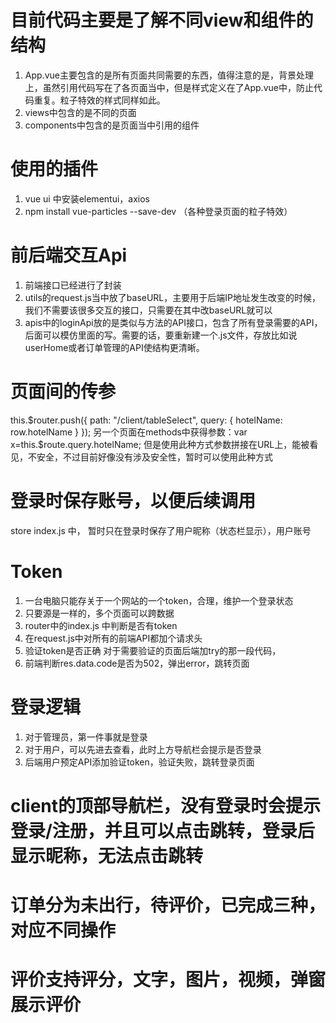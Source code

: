 # 目前代码主要是了解不同view和组件的结构
1. App.vue主要包含的是所有页面共同需要的东西，值得注意的是，背景处理上，虽然引用代码写在了各页面当中，但是样式定义在了App.vue中，防止代码重复。粒子特效的样式同样如此。
2. views中包含的是不同的页面
3. components中包含的是页面当中引用的组件

# 使用的插件
1. vue ui 中安装elementui，axios
2. npm install vue-particles --save-dev （各种登录页面的粒子特效）

# 前后端交互Api
1. 前端接口已经进行了封装
2. utils的request.js当中放了baseURL，主要用于后端IP地址发生改变的时候，我们不需要该很多交互的接口，只需要在其中改baseURL就可以
3. apis中的loginApi放的是类似与方法的API接口，包含了所有登录需要的API，后面可以模仿里面的写。需要的话，要重新建一个.js文件，存放比如说userHome或者订单管理的API使结构更清晰。


# 页面间的传参
this.$router.push({ path: "/client/tableSelect", query: { hotelName: row.hotelName } });
另一个页面在methods中获得参数：var x=this.$route.query.hotelName;
但是使用此种方式参数拼接在URL上，能被看见，不安全，不过目前好像没有涉及安全性，暂时可以使用此种方式

# 登录时保存账号，以便后续调用 
store index.js 中， 暂时只在登录时保存了用户昵称（状态栏显示），用户账号

# Token
1. 一台电脑只能存关于一个网站的一个token，合理，维护一个登录状态
2. 只要源是一样的，多个页面可以跨数据
3. router中的index.js 中判断是否有token
4. 在request.js中对所有的前端API都加个请求头
5. 验证token是否正确 对于需要验证的页面后端加try的那一段代码，
5. 前端判断res.data.code是否为502，弹出error，跳转页面

# 登录逻辑
1. 对于管理员，第一件事就是登录
2. 对于用户，可以先进去查看，此时上方导航栏会提示是否登录
3. 后端用户预定API添加验证token，验证失败，跳转登录页面

# client的顶部导航栏，没有登录时会提示登录/注册，并且可以点击跳转，登录后显示昵称，无法点击跳转
# 订单分为未出行，待评价，已完成三种，对应不同操作
# 评价支持评分，文字，图片，视频，弹窗展示评价

